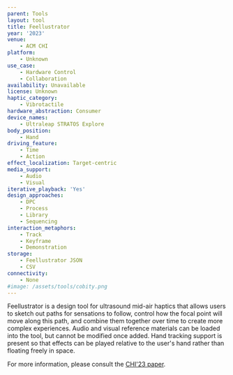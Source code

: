 ```yaml
---
parent: Tools
layout: tool
title: Feellustrator
year: '2023'
venue:
    - ACM CHI
platform:
    - Unknown
use_case:
    - Hardware Control
    - Collaboration
availability: Unavailable
license: Unknown
haptic_category:
    - Vibrotactile
hardware_abstraction: Consumer
device_names:
    - Ultraleap STRATOS Explore
body_position:
    - Hand
driving_feature:
    - Time
    - Action
effect_localization: Target-centric
media_support:
    - Audio
    - Visual
iterative_playback: 'Yes'
design_approaches:
    - DPC
    - Process
    - Library
    - Sequencing
interaction_metaphors:
    - Track
    - Keyframe
    - Demonstration
storage:
    - Feellustrator JSON
    - CSV
connectivity:
    - None
#image: /assets/tools/cobity.png
---
```

Feellustrator is a design tool for ultrasound mid-air haptics that allows users to sketch out paths for sensations to follow, control how the focal point will move along this path, and combine them together over time to create more complex experiences.
Audio and visual reference materials can be loaded into the tool, but cannot be modified once added.
Hand tracking support is present so that effects can be played relative to the user's hand rather than floating freely in space.

For more information, please consult the [CHI'23 paper](https://doi.org/10.1145/3544548.3580728).
